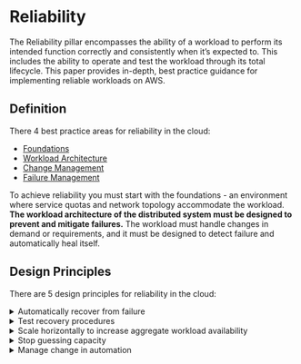 # Reliability
The Reliability pillar encompasses the ability of a workload to perform its intended function correctly and consistently when it’s expected to. This includes the ability to operate and test the workload through its total lifecycle. This paper provides in-depth, best practice guidance for implementing reliable workloads on AWS.

## **Definition**
There 4 best practice areas for reliability in the cloud:

- [Foundations](best-practices/foundations.md)
- [Workload Architecture](best-practices/workload-architecture.md)
- [Change Management](best-practices/change-management.md)
- [Failure Management](best-practices/failure-management.md)

To achieve reliability you must start with the foundations - an environment where service quotas and network topology accommodate the workload. **The workload architecture of the distributed system must be designed to prevent and mitigate failures.** The workload must handle changes in demand or requirements, and it must be designed to detect failure and automatically heal itself.

## **Design Principles**
There are 5 design principles for reliability in the cloud:

<details>
<summary>Automatically recover from failure</summary>
<p>
By monitoring a workload for key performance indicators (KPIs), you can trigger automation when a threshold is breached. These KPIs should be a measure of business value, not of the technical aspects of the operation of the service. This allows for automatic notification and tracking of failures, and for automated recovery processes that work around or repair the failure. With more sophisticated automation, it’s possible to anticipate and remediate failures before they occur.
</p>
</details>
<details>
<summary>Test recovery procedures</summary>
<p>
In an on-premises environment, testing is often conducted to prove that the workload works in a particular scenario. Testing is not typically used to validate recovery strategies. In the cloud, you can test how your workload fails, and you can validate your recovery procedures. You can use automation to simulate different failures or to recreate scenarios that led to failures before. This approach exposes failure pathways that you can test and fix before a real failure scenario occurs, thus reducing risk.
</p>
</details>
<details>
<summary>Scale horizontally to increase aggregate workload availability</summary>
<p>
Replace one large resource with multiple small resources to reduce the impact of a single failure on the overall workload. Distribute requests across multiple, smaller resources to ensure that they don’t share a common point of failure.
</p>
</details>
<details>
<summary>Stop guessing capacity</summary>
<p>
A common cause of failure in on-premises workloads is resource saturation, when the demands placed on a workload exceed the capacity of that workload (this is often the objective of denial of service attacks). In the cloud, you can monitor demand and workload utilization, and automate the addition or removal of resources to maintain the optimal level to satisfy demand without over- or under-provisioning. There are still limits, but some quotas can be controlled and others can be managed (see Manage Service Quotas and Constraints).
</p>
</details>
<details>
<summary>Manage change in automation</summary>
<p>
Changes to your infrastructure should be made using automation. The changes that need to be managed include changes to the automation, which then can be tracked and reviewed.
</p>
</details>
